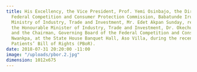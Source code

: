 ```yaml
---
title: His Excellency, the Vice President, Prof. Yemi Osinbajo, the Director General,
  Federal Competition and Consumer Protection Commission, Babatunde Irukera, the Permanent Secretary, Federal
  Ministry of Industry, Trade and Investment, Mr. Edet Akpan Sunday, representing
  the Honourable Minister of Industry, Trade and Investment, Dr. Okechukwu Enelamah,
  and the Chairman, Governing Board of the Federal Competition and Consumer Protection Commission, Barr. Emeka
  Nwankpa, at the State House Banquet Hall, Aso Villa, during the recent launch of
  Patients’ Bill of Rights (PBoR).
date: 2018-07-31 20:20:00 -11:00
image: "/uploads/pbor.2.jpg"
dimension: 1012x675
---
```


